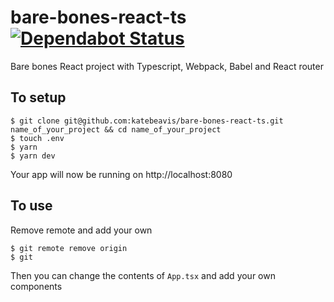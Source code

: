 # bare-bones-react-ts [![Dependabot Status](https://badgen.net/dependabot/katebeavis/bare-bones-react-ts/276142331?icon=dependabot)](https://app.dependabot.com/accounts/katebeavis/repos/276142331)

Bare bones React project with Typescript, Webpack, Babel and React router

## To setup

```
$ git clone git@github.com:katebeavis/bare-bones-react-ts.git name_of_your_project && cd name_of_your_project
$ touch .env
$ yarn
$ yarn dev
```

Your app will now be running on http://localhost:8080

## To use

Remove remote and add your own

```
$ git remote remove origin
$ git
```

Then you can change the contents of `App.tsx` and add your own components
